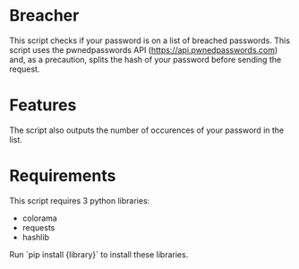 # Breacher
This script checks if your password is on a list of breached passwords. This script uses the pwnedpasswords API (https://api.pwnedpasswords.com) and, as a precaution, splits the hash of your password before sending the request.

<h1>Features</h1>
<p>The script also outputs the number of occurences of your password in the list.</p>

<h1>Requirements</h1>
This script requires 3 python libraries:
<ul>
<li>colorama</li>
<li>requests</li>
<li>hashlib</li>
</ul>
Run `pip install {library}` to install these libraries.
